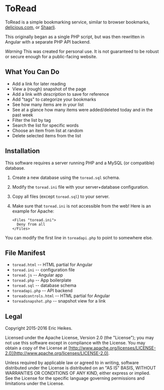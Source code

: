 # ToRead

ToRead is a simple bookmarking service, similar to browser bookmarks, [delicious.com](https://delicious.com), or [Shaarli](https://github.com/shaarli/Shaarli).

This originally began as a single PHP script, but was then rewritten in Angular with a separate PHP API backend.

*Warning* This was created for personal use. It is not guaranteed to be robust or secure enough for a public-facing website.

## What You Can Do

* Add a link for later reading
* View a (rough) snapshot of the page
* Add a link *with description* to save for reference
* Add "tags" to categorize your bookmarks
* See how many items are in your list
* See at a glance how many items were added/deleted today and in the past week
* Filter the list by tag
* Search the list for specific words
* Choose an item from list at random
* Delete selected items from the list

## Installation

This software requires a server running PHP and a MySQL (or compatible) database.

1. Create a new database using the `toread.sql` schema.
2. Modify the `toread.ini` file with your server+database configuration.
3. Copy all files (except `toread.sql`) to your server.
4. Make sure that `toread.ini` is not accessible from the web! Here is an example for Apache:

    ```
    <Files "toread.ini">
      Deny from all
    </Files>
    ```

  You can modify the first line in `toreadapi.php` to point to somewhere else.

## File Manifest

* `toread.html` -- HTML partial for Angular
* `toread.ini` -- configuration file
* `toread.js` -- Angular app
* `toread.php` -- App boilerplate
* `toread.sql` -- database schema
* `toreadapi.php` -- API backend
* `toreadcontrols.html` -- HTML partial for Angular
* `toreadsnapshot.php` -- snapshot view for a link

## Legal

Copyright 2015-2016 Eric Heikes.

Licensed under the Apache License, Version 2.0 (the "License"); you may not use this software except in compliance with the License. You may obtain a copy of the License at [http://www.apache.org/licenses/LICENSE-2.0](http://www.apache.org/licenses/LICENSE-2.0).

Unless required by applicable law or agreed to in writing, software distributed under the License is distributed on an "AS IS" BASIS, WITHOUT WARRANTIES OR CONDITIONS OF ANY KIND, either express or implied. See the License for the specific language governing permissions and limitations under the License.
